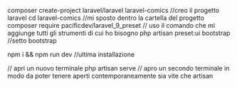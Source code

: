 composer create-project laravel/laravel laravel-comics              //creo il progetto laravel 
cd laravel-comics                                                   //mi sposto dentro la cartella del progetto
composer require pacificdev/laravel_9_preset                        // uso il comando che mi aggiunge tutti gli strumenti di cui ho bisogno
php artisan preset:ui bootstrap                                     //setto bootstrap

npm i && npm run dev                                                //ultima installazione

// apri un nuovo terminale
php artisan serve                                                   // apro un secondo terminale in modo da poter tenere aperti contemporaneamente sia vite                                                                     che artisan
